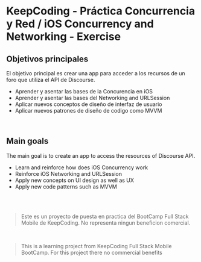 # KeepCoding -  Práctica Concurrencia y Red / iOS Concurrency and Networking  - Exercise

## Objetivos principales

El objetivo principal es crear una app para acceder a los recursos de un foro que utiliza el API de Discourse.


- Aprender y asentar las bases de la Concurencia en iOS
- Aprender y asentar las bases del Networking and URLSession
- Aplicar nuevos conceptos de diseño de interfaz de usuario
- Aplicar nuevos patrones de diseño de codigo como MVVM

<br />


## Main goals

The main goal is to create an app to access the resources of Discourse API.

- Learn and reinforce how does iOS Concurrency work
- Reinforce iOS Networking and URLSession
- Apply new concepts on UI design as well as UX
- Apply new code patterns such as MVVM


<br />
<br />

>Este es un proyecto de puesta en practica del BootCamp Full Stack Mobile de KeepCoding.
>No representa ningun beneficion comercial.


<br />

>This is a learning project from KeepCoding Full Stack Mobile BootCamp.
>For this project there no commercial benefits



